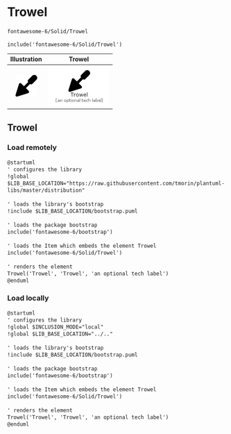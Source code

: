 # Trowel


```text
fontawesome-6/Solid/Trowel
```

```text
include('fontawesome-6/Solid/Trowel')
```



| Illustration | Trowel |
| :---: | :---: |
| ![illustration for Illustration](../../fontawesome-6/Solid/Trowel.png) | ![illustration for Trowel](../../fontawesome-6/Solid/Trowel.Local.png) |




## Trowel

### Load remotely
```plantuml
@startuml
' configures the library
!global $LIB_BASE_LOCATION="https://raw.githubusercontent.com/tmorin/plantuml-libs/master/distribution"

' loads the library's bootstrap
!include $LIB_BASE_LOCATION/bootstrap.puml

' loads the package bootstrap
include('fontawesome-6/bootstrap')

' loads the Item which embeds the element Trowel
include('fontawesome-6/Solid/Trowel')

' renders the element
Trowel('Trowel', 'Trowel', 'an optional tech label')
@enduml
```

### Load locally
```plantuml
@startuml
' configures the library
!global $INCLUSION_MODE="local"
!global $LIB_BASE_LOCATION="../.."

' loads the library's bootstrap
!include $LIB_BASE_LOCATION/bootstrap.puml

' loads the package bootstrap
include('fontawesome-6/bootstrap')

' loads the Item which embeds the element Trowel
include('fontawesome-6/Solid/Trowel')

' renders the element
Trowel('Trowel', 'Trowel', 'an optional tech label')
@enduml
```

